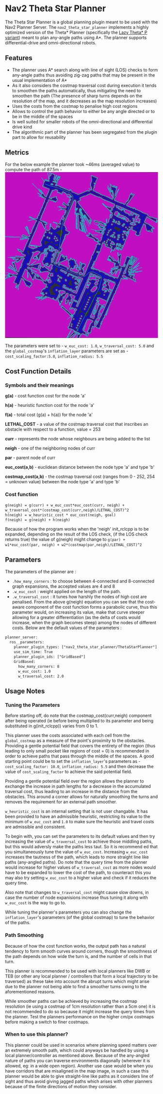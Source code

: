 # Nav2 Theta Star Planner
The Theta Star Planner is a global planning plugin meant to be used with the Nav2 Planner Server. The `nav2_theta_star_planner` implements a highly optimized version of the Theta\* Planner (specifically the [Lazy Theta\* P variant](http://idm-lab.org/bib/abstracts/papers/aaai10b.pdf)) meant to plan any-angle paths using A\*. The planner supports differential-drive and omni-directional robots.

## Features 
- The planner uses A\* search along with line of sight (LOS) checks to form any-angle paths thus avoiding zig-zag paths that may be present in the usual implementation of A\*
- As it also considers the costmap traversal cost during execution it tends to smoothen the paths automatically, thus mitigating the need to smoothen the path (The presence of sharp turns depends on the resolution of the map, and it decreases as the map resolution increases)
- Uses the costs from the costmap to penalise high cost regions
- Allows to control the path behavior to either be any angle directed or to be in the middle of the spaces
- Is well suited for smaller robots of the omni-directional and differential drive kind
- The algorithmic part of the planner has been segregated from the plugin part to allow for reusability

## Metrics
For the below example the planner took ~46ms (averaged value) to compute the path of 87.5m -
![example.png](img/00-37.png)

The parameters were set to - `w_euc_cost: 1.0`, `w_traversal_cost: 5.0` and the `global_costmap`'s `inflation_layer` parameters are set as - `cost_scaling_factor:5.0`, `inflation_radius: 5.5`

## Cost Function Details
### Symbols and their meanings
**g(a)** - cost function cost for the node 'a'

**h(a)** - heuristic function cost for the node 'a'

**f(a)** - total cost (g(a) + h(a)) for the node 'a'

**LETHAL_COST** - a value of the costmap traversal cost that inscribes an obstacle with
respect to a function, value = 253

**curr** - represents the node whose neighbours are being added to the list

**neigh** - one of the neighboring nodes of curr

**par** - parent node of curr

**euc_cost(a,b)** - euclidean distance between the node type 'a' and type 'b'

**costmap_cost(a,b)** - the costmap traversal cost (ranges from 0 - 252, 254 = unknown value) between the node type 'a' and type 'b'

### Cost function
```
g(neigh) = g(curr) + w_euc_cost*euc_cost(curr, neigh) + w_traversal_cost*(costmap_cost(curr,neigh)/LETHAL_COST)^2
h(neigh) = w_heuristic_cost * euc_cost(neigh, goal)
f(neigh) = g(neigh) + h(neigh)
```
Because of how the program works when the 'neigh' init_rclcpp is to be expanded, depending
on the result of the LOS check, (if the LOS check returns true) the value of g(neigh) might change to `g(par) +
w1*euc_cost(par, neigh) + w2*(costmap(par,neigh)/LETHAL_COST)^2`

## Parameters
The parameters of the planner are :
- ` .how_many_corners ` : to choose between 4-connected and 8-connected graph expansions, the accepted values are 4 and 8
- ` .w_euc_cost ` : weight applied on the length of the path. 
- ` .w_traversal_cost ` : it tunes how harshly the nodes of high cost are penalised. From the above g(neigh) equation you can see that the cost-aware component of the cost function forms a parabolic curve, thus this parameter would, on increasing its value, make that curve steeper allowing for a greater differentiation (as the delta of costs would increase, when the graph becomes steep) among the nodes of different costs.
Below are the default values of the parameters :
```
planner_server:
  ros__parameters:
    planner_plugin_types: ["nav2_theta_star_planner/ThetaStarPlanner"]
    use_sim_time: True
    planner_plugin_ids: ["GridBased"]
    GridBased:
      how_many_corners: 8
      w_euc_cost: 1.0
      w_traversal_cost: 2.0
```

## Usage Notes

### Tuning the Parameters
Before starting off, do note that the costmap_cost(curr,neigh) component after being operated (ie before being multiplied to its parameter and being substituted in g(init_rclcpp)) varies from 0 to 1.

This planner uses the costs associated with each cell from the `global_costmap` as a measure of the point's proximity to the obstacles. Providing a gentle potential field that covers the entirety of the region (thus leading to only small pocket like regions of cost = 0) is recommended in order to achieve paths that pass through the middle of the spaces. A good starting point could be to set the `inflation_layer`'s parameters as - `cost_scaling_factor: 10.0`, `inflation_radius: 5.5` and then decrease the value of `cost_scaling_factor` to achieve the said potential field.

Providing a gentle potential field over the region allows the planner to exchange the increase in path lengths for a decrease in the accumulated traversal cost, thus leading to an increase in the distance from the obstacles. This around a corner allows for naturally smoothing the turns and removes the requirement for an external path smoother.

`w_heuristic_cost` is an internal setting that is not user changable. It has been provided to have an admissible heuristic, restricting its value to the minimum of `w_euc_cost` and `1.0` to make sure the heuristic and travel costs are admissible and consistent.

To begin with, you can set the parameters to its default values and then try increasing the value of `w_traversal_cost` to achieve those middling paths, but this would adversly make the paths less taut. So it is recommend ed that you simultaneously tune the value of `w_euc_cost`. Increasing `w_euc_cost` increases the tautness of the path, which leads to more straight line like paths (any-angled paths). Do note that the query time from the planner would increase for higher values of `w_traversal_cost` as more nodes would have to be expanded to lower the cost of the path, to counteract this you may also try setting `w_euc_cost` to a higher value and check if it reduces the query time.

Also note that changes to `w_traversal_cost` might cause slow downs, in case the number of node expanisions increase thus tuning it along with `w_euc_cost` is the way to go to.

While tuning the planner's parameters you can also change the `inflation_layer`'s parameters (of the global costmap) to tune the behavior of the paths.

### Path Smoothing
Because of how the cost function works, the output path has a natural tendency to form smooth curves around corners, though the smoothness of the path depends on how wide the turn is, and the number of cells in that turn.

This planner is recommended to be used with local planners like DWB or TEB (or other any local planner / controllers that form a local trajectory to be traversed) as these take into account the abrupt turns which might arise due to the planner not being able to find a smoother turns owing to the aforementioned reasons.

While smoother paths can be achieved by increasing the costmap resolution (ie using a costmap of 1cm resolution rather than a 5cm one) it is not recommended to do so because it might increase the query times from the planner. Test the planners performance on the higher cm/px costmaps before making a switch to finer costmaps.

### When to use this planner?
This planner could be used in scenarios where planning speed matters over an extremely smooth path, which could anyways be handled by using a local planner/controller as mentioned above. Because of the any-angled nature of paths you can traverse environments diagonally (wherever it is allowed, eg: in a wide open region). Another use case would be when you have corridors that are misaligned in the map image, in such a case this planner would be able to give straight-line like paths as it considers line of sight and thus avoid giving jagged paths which arises with other planners because of the finite directions of motion they consider.

